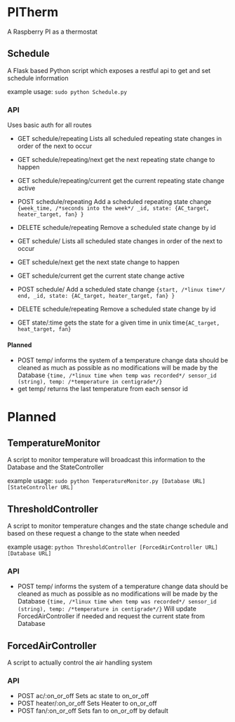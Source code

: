 # PITherm
A Raspberry PI as a thermostat 

## Schedule
A Flask based Python script which exposes a restful api to get and set schedule information

example usage: `sudo python Schedule.py`


### API
Uses basic auth for all routes

* GET schedule/repeating Lists all scheduled repeating state changes in order of the next to occur
* GET schedule/repeating/next get the next repeating state change to happen
* GET schedule/repeating/current get the current repeating state change active
* POST schedule/repeating Add a scheduled repeating state change `{week_time, /*seconds into the week*/ _id, state: {AC_target, heater_target, fan} } `
* DELETE schedule/repeating Remove a scheduled state change by id

* GET schedule/ Lists all scheduled  state changes in order of the next to occur
* GET schedule/next get the next state change to happen
* GET schedule/current get the current state change active
* POST schedule/ Add a scheduled state change `{start, /*linux time*/ end, _id, state: {AC_target, heater_target, fan} } `
* DELETE schedule/repeating Remove a scheduled state change by id

* GET state/:time gets the state for a given time in unix time`{AC_target, heat_target, fan}`

#### Planned

* POST temp/ informs the system of a temperature change data should be cleaned as much as possible as no modifications will be made by the Database `{time, /*linux time when temp was recorded*/ sensor_id (string), temp: /*temperature in centigrade*/}`
* get temp/ returns the last temperature from each sensor id

# Planned

## TemperatureMonitor
A script to monitor temperature will broadcast this information to the Database and the StateController

example usage: `sudo python TemperatureMonitor.py [Database URL] [StateController URL]`

## ThresholdController
A script to monitor temperature changes and the state change schedule and based on these request a change to the state when needed

example usage: `python ThresholdController [ForcedAirController URL] [Database URL]`

### API
* POST temp/ informs the system of a temperature change data should be cleaned as much as possible as no modifications will be made by the Database `{time, /*linux time when temp was recorded*/ sensor_id (string), temp: /*temperature in centigrade*/}`
Will update ForcedAirController if needed and request the current state from Database


## ForcedAirController
A script to actually control the air handling system

### API

* POST ac/:on_or_off Sets ac state to on_or_off
* POST heater/:on_or_off Sets Heater to on_or_off
* POST fan/:on_or_off Sets fan to on_or_off by default
